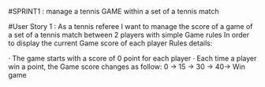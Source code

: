 #SPRINT1 : manage a tennis GAME within a set of a tennis match

#User Story 1 :
As a tennis referee
I want to manage the score of a game of a set of a tennis match between 2 players with simple Game rules
In order to display the current Game score of each player
Rules details:

· The game starts with a score of 0 point for each player
· Each time a player win a point, the Game score changes as follow:
0 -> 15 -> 30 -> 40-> Win game
